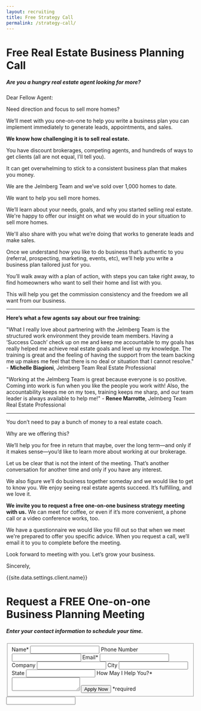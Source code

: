 ```yaml
---
layout: recruiting
title: Free Strategy Call
permalink: /strategy-call/
---
```


<div class="recruiting-page"><h1 class="join-us">Free Real Estate Business Planning Call</h1><h5 class="join-us-subtitle">Are you a hungry real estate agent looking for more?</h5><p>Dear Fellow Agent:</p><p>Need direction and focus to sell more homes?</p><p>We&rsquo;ll meet with you one-on-one to help you write a business plan you can implement immediately to generate leads, appointments, and sales.</p><p><strong>We know how challenging it is to sell real estate.</strong></p><p>You have discount brokerages, competing agents, and hundreds of ways to get clients (all are not equal, I&rsquo;ll tell you).</p><p>It can get overwhelming to stick to a consistent business plan that makes you money.</p><!-- {% include strategy-photos.html %} --><p>We are the Jelmberg Team and we&rsquo;ve sold over 1,000 homes to date.</p><p>We want to help you sell more homes.</p><p>We&rsquo;ll learn about your needs, goals, and why you started selling real estate. We're happy to offer our insight on what we would do in your situation to sell more homes.</p><p>We'll also share with you what we&rsquo;re doing that works to generate leads and make sales.</p><p>Once we understand how you like to do business that&rsquo;s authentic to you (referral, prospecting, marketing, events, etc), we&rsquo;ll help you write a business plan tailored just for you.</p><p>You&rsquo;ll walk away with a plan of action, with steps you can take right away, to find homeowners who want to sell their home and list with you.</p><p>This will help you get the commission consistency and the freedom we all want from our business.</p><hr /><div class="testimonial-inline"><p><strong>Here&rsquo;s what a few agents say about our free training:</strong></p><p class="testimonial-text indent">"What I really love about partnering with the Jelmberg Team is the structured work environment they provide team members. Having a &lsquo;Success Coach&rsquo; check up on me and keep me accountable to my goals has really helped me achieve real estate goals and level up my knowledge. The training is great and the feeling of having the support from the team backing me up makes me feel that there is no deal or situation that I cannot resolve." <span class="testimonial-author">- <strong>Michelle Biagioni</strong>, Jelmberg Team Real Estate Professional</span></p><p class="testimonial-text indent">"Working at the Jelmberg Team is great because everyone is so positive. Coming into work is fun when you like the people you work with! Also, the accountability keeps me on my toes, training keeps me sharp, and our team leader is always available to help me!" <span class="testimonial-author">- <strong>Renee Marrotte</strong>, Jelmberg Team Real Estate Professional</span></p><!-- <p class="testimonial-text indent">ª×<5s\This training is great! <span class="testimonial-author">- Bob</span></p> --></div><hr /><p>You don&rsquo;t need to pay a bunch of money to a real estate coach.</p><p>Why are we offering this?</p><p>We&rsquo;ll help you for free in return that maybe, over the long term&mdash;and only if it makes sense&mdash;you&rsquo;d like to learn more about working at our brokerage.</p><p>Let us be clear that is not the intent of the meeting. That&rsquo;s another conversation for another time and only if you have any interest.</p><p>We also figure we&rsquo;ll do business together someday and we would like to get to know you. We enjoy seeing real estate agents succeed. It&rsquo;s fulfilling, and we love it.</p><p><strong>We invite you to request a free one-on-one business strategy meeting with us.</strong> We can meet for coffee, or even if it&rsquo;s more convenient, a phone call or a video conference works, too.</p><p>We have a questionnaire we would like you fill out so that when we meet we're prepared to offer you specific advice. When you request a call, we&rsquo;ll email it to you to complete before the meeting.</p><p>Look forward to meeting with you. Let&rsquo;s grow your business.</p><p>Sincerely,</p><p>{{site.data.settings.client.name}}</p><h1 class="join-us">Request a FREE One-on-one Business Planning Meeting</h1><h5 class="join-us-subtitle">Enter your contact information to schedule your time.</h5><form method="post" class="home-value cta-forms" action="https://formspree.io/{{site.data.settings.client.email}}" onsubmit="return setReturn()"><fieldset><label for="name">Name*</label> <input type="text" required="" name="name" /> <label for="phone">Phone Number </label> <input type="tel" name="phone" /> <label for="email">Email*</label> <input type="text" required="" name="email" /> <label for="company">Company </label> <input type="text" name="company" /> <label for="city">City </label> <input type="text" name="city" /> <label for="state">State </label> <input type="text" name="state" /> <label for="message">How May I Help You?* </label><textarea name="message" required=""></textarea> <input class="submit light-light" type="submit" value="Apply Now" name="submitrecruitingForm" /> <span class="asterisk">*required</span></fieldset><div class="hidden"><input type="hidden" value="{{site.data.settings.client.email}}" name="_to" /> <input type="hidden" value="Recruiting Contact Request Message From Your Vyral Careers and Training Video Blog" name="_subject" /> <input type="text" name="_gotcha" /></div></form></div>